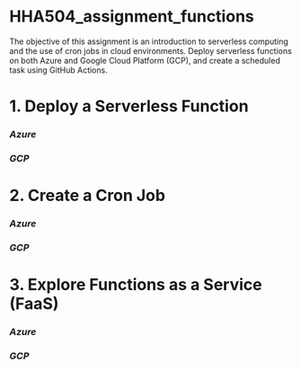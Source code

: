 # HHA504_assignment_functions
The objective of this assignment is an introduction to serverless computing and the use of cron jobs in cloud environments. Deploy serverless functions on both Azure and Google Cloud Platform (GCP), and create a scheduled task using GitHub Actions.
# 1. Deploy a Serverless Function
### *Azure*

### *GCP*

# 2. Create a Cron Job
### *Azure*

### *GCP*

# 3. Explore Functions as a Service (FaaS)
### *Azure*

### *GCP*

